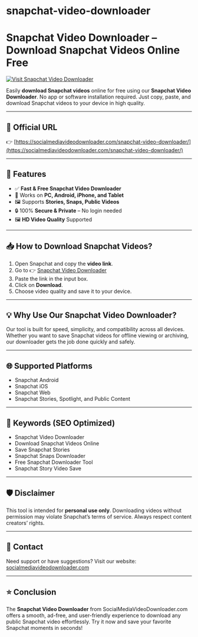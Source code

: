 # snapchat-video-downloader

# Snapchat Video Downloader – Download Snapchat Videos Online Free

[![Visit Snapchat Video Downloader](https://socialmediavideodownloader.com/wp-content/uploads/2023/10/snapchat-video-downloader.jpg)](https://socialmediavideodownloader.com/snapchat-video-downloader/)

Easily **download Snapchat videos** online for free using our **Snapchat Video Downloader**. No app or software installation required. Just copy, paste, and download Snapchat videos to your device in high quality.

---

## 🔗 Official URL

👉 [https://socialmediavideodownloader.com/snapchat-video-downloader/](https://socialmediavideodownloader.com/snapchat-video-downloader/)

---

## 🚀 Features

- ✅ **Fast & Free Snapchat Video Downloader**
- 📱 Works on **PC, Android, iPhone, and Tablet**
- 🖼️ Supports **Stories, Snaps, Public Videos**
- 🔒 100% **Secure & Private** – No login needed
- 🖼️ **HD Video Quality** Supported

---

## 📥 How to Download Snapchat Videos?

1. Open Snapchat and copy the **video link**.
2. Go to 👉 [Snapchat Video Downloader](https://socialmediavideodownloader.com/snapchat-video-downloader/)
3. Paste the link in the input box.
4. Click on **Download**.
5. Choose video quality and save it to your device.

---

## 💡 Why Use Our Snapchat Video Downloader?

Our tool is built for speed, simplicity, and compatibility across all devices. Whether you want to save Snapchat videos for offline viewing or archiving, our downloader gets the job done quickly and safely.

---

## 🌐 Supported Platforms

- Snapchat Android
- Snapchat iOS
- Snapchat Web
- Snapchat Stories, Spotlight, and Public Content

---

## 📎 Keywords (SEO Optimized)

- Snapchat Video Downloader
- Download Snapchat Videos Online
- Save Snapchat Stories
- Snapchat Snaps Downloader
- Free Snapchat Downloader Tool
- Snapchat Story Video Save

---

## 🛡️ Disclaimer

This tool is intended for **personal use only**. Downloading videos without permission may violate Snapchat’s terms of service. Always respect content creators’ rights.

---

## 📧 Contact

Need support or have suggestions? Visit our website: [socialmediavideodownloader.com](https://socialmediavideodownloader.com)

---

## ⭐ Conclusion

The **Snapchat Video Downloader** from SocialMediaVideoDownloader.com offers a smooth, ad-free, and user-friendly experience to download any public Snapchat video effortlessly. Try it now and save your favorite Snapchat moments in seconds!

